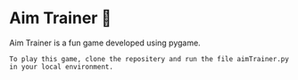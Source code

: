 # Aim Trainer 🎯
Aim Trainer is a fun game developed using pygame.

```
To play this game, clone the repositery and run the file aimTrainer.py in your local environment.
```
